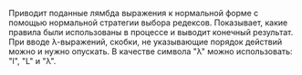 Приводит поданные лямбда выражения к нормальной форме с помощью нормальной стратегии выбора редексов. Показывает, какие правила были использованы в процессе и выводит конечный результат.
При вводе λ-выражений, скобки, не указывающие порядок действий можно и нужно опускать. В качестве символа "λ" можно использовать: "l", "L" и "λ". 
